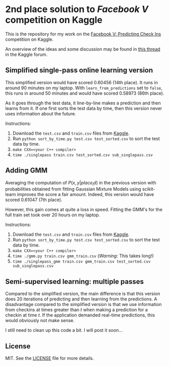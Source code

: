 # 2nd place solution to *Facebook V* competition on Kaggle

This is the repository for my work on the
[Facebook V: Predicting Check Ins][kaggle] competition on Kaggle.

An overview of the ideas and some discussion may be found in
[this thread][forum] in the Kaggle forum.


## Simplified single-pass online learning version

This simplified version would have scored 0.60456 (14th place). It runs
in around 90 minutes on my laptop. With `learn_from_predictions` set
to `false`, this runs in around 50 minutes and would have
scored 0.58973 (86th place).

As it goes through the test data, it line-by-line makes a prediction
and then learns from it. If one first sorts the test data by time, then
this version never uses information about the future.

Instructions:

1. Download the `test.csv` and `train.csv` files from [Kaggle][kaggle].
2. Run `python sort_by_time.py test.csv test_sorted.csv` to sort the test
   data by time.
3. `make CXX=<your C++ compiler>`
4. `time ./singlepass train.csv test_sorted.csv sub_singlepass.csv`


## Adding GMM

Averaging the computation of $P(x, y | place_id)$ in the previous version with
probabilities obtained from fitting Gaussian Mixture Models using scikit-learn
improves the score a fair amount. Indeed, this version would have
scored 0.61047 (7th place).

However, this gain comes at quite a loss in speed. Fitting the GMM's for the
full train set took over 20 hours on my laptop.

Instructions:

1. Download the `test.csv` and `train.csv` files from [Kaggle][kaggle].
2. Run `python sort_by_time.py test.csv test_sorted.csv` to sort the test
   data by time.
3. `make CXX=<your C++ compiler>`
4. `time ./gmm.py train.csv gmm_train.csv` (*Warning:* This takes long!)
5. `time ./singlepass_gmm train.csv gmm_train.csv test_sorted.csv sub_singlepass.csv`


## Semi-supervised learning: multiple passes

Compared to the simplified version, the main difference is that this version
does 20 iterations of predicting and then learning from the predictions.
A disadvantage compared to the simplified version is that we use information
from checkins at times greater than $t$ when making a prediction for a checkin
at time $t$. If the application demanded real-time predictions, this would
obviously not make sense.

I still need to clean up this code a bit. I will post it soon...


## License

MIT. See the [LICENSE](LICENSE) file for more details.


[kaggle]: https://www.kaggle.com/c/facebook-v-predicting-check-ins
[forum]: https://www.kaggle.com/c/facebook-v-predicting-check-ins/forums/t/22078/solution-sharing/126235#post126235
